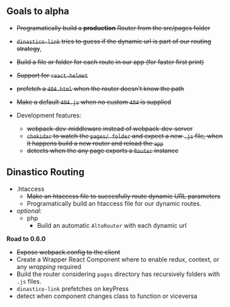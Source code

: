 ## Goals to alpha
- ~~Programatically build a **production** Router from the src/pages folder~~
- ~~`dinastico-link` tries to guess if the dynamic url is part of our routing strategy~~, 
- ~~Build a file or folder for each route in our app (for faster first print)~~
- ~~Support for `react-helmet`~~
- ~~prefetch a `404.html` when the router doesn't know the path~~
- ~~Make a default `404.js` when no custom `404` is supplied~~

- Development features:
  - ~~webpack-dev-middleware instead of webpack-dev-server~~
  - ~~`chokidar` to watch the `pages/ folder` and expect a new `.js` file, when it happens build a new router and reload the `app`~~
  - ~~detects when the any page exports a `Router` instance~~
## Dinastico Routing
- .htaccess
  - ~~Make an htaccess file to succesfully route dynamic URL parameters~~
  - Programatically build an htaccess file for our dynamic routes.
- *optional:*
  - php
    - Build an automatic `AltoRouter` with each dynamic url

**Road to 0.6.0**
- ~~Expose webpack.config to the client~~
- Create a Wrapper React Component where to enable redux, context, or any *wrapping* required
- Build the router considering `pages` directory has recursively folders with `.js` files.
- `dinastico-link` prefetches on keyPress
- detect when component changes class to function or viceversa
